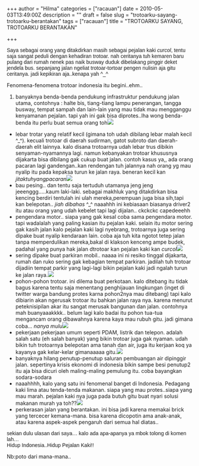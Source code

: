 +++
author = "Hilma"
categories = ["racauan"]
date = 2010-05-03T13:49:00Z
description = ""
draft = false
slug = "trotoarku-sayang-trotoarku-berantakan"
tags = ["racauan"]
title = "TROTOARKU SAYANG, TROTOARKU BERANTAKAN"

+++

<span style="font-family: arial;">Saya sebagai orang yang ditakdirkan masih sebagai pejalan kaki *curcol*, tentu saja sangat peduli dengan kehadiran trotoar. nah ceritanya tuh kemaren baru pulang dari rumah nenek pas naik busway duduk dibelakang pinggir deket jendela bus. sepanjang jalan ngeliat trotoar-tortoar pengen nulisin aja gitu ceritanya. jadi kepikiran aja..kenapa yah ^_^</span>

Fenomena-fenomena trotoar indonesia itu begini..ehm..

1. banyaknya benda-benda pendukung infrastruktur pendukung jalan utama, contohnya : halte bis, tiang-tiang lampu penerangan, tangga busway, tempat sampah dan lain-lain yang mau tidak mau mengganggu kenyamanan pejalan. tapi yah ini gak bisa diprotes..lha wong benda-benda itu perlu buat semua orang toh[![](https://i2.wp.com/2.bp.blogspot.com/_ft2guLgJppw/S96XZmHz9KI/AAAAAAAAAGo/d3Itm9PdXnM/s200/Halte+Baru.JPG?w=780)](http://2.bp.blogspot.com/_ft2guLgJppw/S96XZmHz9KI/AAAAAAAAAGo/d3Itm9PdXnM/s1600/Halte+Baru.JPG)

- lebar trotar yang relatif kecil (gimana toh udah dibilang lebar malah kecil ^_^). kecuali trotoar di daerah sudirman, gatot subroto dan daerah-daerah elit lainnya. kalo disana trotoarnya udah lebar trus dibikin senyaman-nyamannya lagi. namun kebanyakan trotoar khususnya dijakarta bisa dibilang gak cukup buat jalan. contoh kasus ya,, ada orang pacaran lagi gandengan..kan rendengan tuh jalannya nah orang yg mau nyalip itu pada kepaksa turun ke jalan raya. beneran kecil kan *jitaktuhyangpacaran*[![](https://i0.wp.com/2.bp.blogspot.com/_ft2guLgJppw/S96YmlIDrkI/AAAAAAAAAGw/8hPCoslboQc/s200/trotoar-sempit-1-300x225.jpg?resize=300%2C225)](https://i1.wp.com/2.bp.blogspot.com/_ft2guLgJppw/S96YmlIDrkI/AAAAAAAAAGw/8hPCoslboQc/s1600/trotoar-sempit-1-300x225.jpg)
- bau pesing.. dan tentu saja tertuduh utamanya jeng jeng jeeenggg…..kaum laki-laki. sebagai makhluk yang ditakdirkan bisa kencing berdiri tentulah ini ulah mereka,perempuan juga bisa sih,tapi kan belepotan.. *jiah dibahas* ^_^ naaahhh ini kebiasaan biasanya driver2 itu atau orang yang udah kebelet tapi lagi dijalan.. ckckckc capedeeehh
- pengendara motor.. siapa yang gak kesal coba sama pengendara motor. tapi wadalalah yang paling kasian itu pejalan kaki. selain itu motor sering gak kasih jalan kalo pejalan kaki lagi nyebrang, trotoarnya juga sering dipake buat nyalip kendaraan lain. coba aja tuh kita ngotot tetep jalan tanpa memperdulikan mereka,bakal di klakson kenceng ampe budek, padahal yang punya hak jalan dtrotoar kan pejalan kaki kan *curcol*[![](https://i2.wp.com/3.bp.blogspot.com/_ft2guLgJppw/S96Y7FB-HqI/AAAAAAAAAG4/i3titIAq5lg/s200/02naek+trotoar.gif?w=780)](http://3.bp.blogspot.com/_ft2guLgJppw/S96Y7FB-HqI/AAAAAAAAAG4/i3titIAq5lg/s1600/02naek+trotoar.gif)
- sering dipake buat parkiran mobil.. naaaa ini ni resiko tinggal dijakarta, rumah dan ruko sering gak kebagian tempat parkiran. jadilah tuh trotoar dijadiin tempat parkir yang lagi-lagi bikin pejalan kaki jadi ngalah turun ke jalan raya.[![](https://i0.wp.com/3.bp.blogspot.com/_ft2guLgJppw/S96ZON2upFI/AAAAAAAAAHA/6mxaYH4Ex7w/s200/mobil.jpg?w=780)](https://i1.wp.com/3.bp.blogspot.com/_ft2guLgJppw/S96ZON2upFI/AAAAAAAAAHA/6mxaYH4Ex7w/s1600/mobil.jpg)
- pohon-pohon trotoar. ini dilema buat perkotaan. kalo ditebang itu tidak bagus karena tentu saja menentang penghijauan lingkungan (inget di twitter warga bandung protes karna pohon2nya mau ditebang) tapi kalo dibiarin akan ngerusak trotoar itu bahkan jalan raya nya. karena menurut peteknisipilan akar itu sangat merusak bangunan dan jalan. contohnya mah buanyaaakkkk.. belum lagi kalo badai itu pohon tua-tua mengancam orang dibawahnya karena kaya mau rubuh gitu. jadi gimana coba… *nanya mulu*[![](https://i0.wp.com/2.bp.blogspot.com/_ft2guLgJppw/S96ZZlc3fJI/AAAAAAAAAHI/A-YKlpZ3NhM/s200/z8.jpg?w=780)](https://i0.wp.com/2.bp.blogspot.com/_ft2guLgJppw/S96ZZlc3fJI/AAAAAAAAAHI/A-YKlpZ3NhM/s1600/z8.jpg)
- pekerjaan pekerjaan umum seperti PDAM, listrik dan telepon. adalah salah satu (eh salah banyak) yang bikin trotoar juga gak nyaman. udah bikin tuh trotoarnya belepotan ama tanah dan air, juga itu kerjaan koq ya kayanya gak kelar-kelar gimanaaaaa gitu.[![](https://i0.wp.com/3.bp.blogspot.com/_ft2guLgJppw/S96afdYFubI/AAAAAAAAAHQ/5CaBdWom1Uc/s200/galian.jpg?w=780)](https://i1.wp.com/3.bp.blogspot.com/_ft2guLgJppw/S96afdYFubI/AAAAAAAAAHQ/5CaBdWom1Uc/s1600/galian.jpg)
- banyaknya hilang penutup-penutup saluran pembuangan air dipinggir jalan. sepertinya krisis ekonomi di indonesia bikin sampe besi penutup2 itu aja bisa dicuri oleh maling-maling pemulung itu. coba bayangkan sodara-sodara
- naaahhhh, kalo yang satu ini fenomenal banget di Indonesia. Pedagang kaki lima atau tenda-tenda makanan. siapa yang mau protes..siapa yang mau marah. pejalan kaki nya juga pada butuh gitu buat nyari solusi makanan murah ya toh??[![](https://i1.wp.com/2.bp.blogspot.com/_ft2guLgJppw/S96bpYQk-VI/AAAAAAAAAHY/uKoxlbGmi0s/s200/dscn1271.jpg?w=780)](https://i2.wp.com/2.bp.blogspot.com/_ft2guLgJppw/S96bpYQk-VI/AAAAAAAAAHY/uKoxlbGmi0s/s1600/dscn1271.jpg)
- perkerasan jalan yang berantakan. ini bisa jadi karena memakai brick yang tercecer kemana-mana. bisa karena dicopotin ama anak-anak, atau karena aspek-aspek pengaruh dari semua hal diatas..

<span style="font-family: arial;">sekian dulu ulasan dari saya… kalo ada apa-apanya ya mbok tolong di komen lah… </span>  
<span style="font-family: arial;">Hidup Indonesia..Hidup Pejalan Kaki!!</span>

Nb:poto dari mana-mana..

